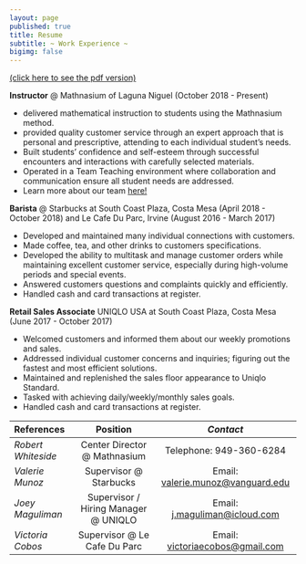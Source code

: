 ```yaml
---
layout: page
published: true
title: Resume
subtitle: ~ Work Experience ~
bigimg: false
---
```

[(click here to see the pdf version)](/resume-up-to-date.pdf)

**Instructor** @ Mathnasium of Laguna Niguel (October 2018 - Present)
- delivered mathematical instruction to students using the Mathnasium method.
- provided quality customer service through an expert approach that is personal and prescriptive,  		attending to each individual student’s needs. 
- Built students’ confidence and self-esteem through successful encounters and interactions with carefully selected materials. 
- Operated in a Team Teaching environment where collaboration and communication ensure all student needs are addressed. 
- Learn more about our team [here!](https://www.mathnasium.com/lagunaniguel/our-team)

**Barista** @ Starbucks at South Coast Plaza, Costa Mesa (April 2018 - October 2018)                          and Le Cafe Du Parc, Irvine (August 2016 - March 2017)			                         	     
- Developed and maintained many individual connections with customers.
- Made coffee, tea, and other drinks to customers specifications.
- Developed the ability to multitask and manage customer orders while maintaining excellent customer service, especially during high-volume periods and special events.
- Answered customers questions and complaints quickly and efficiently.
- Handled cash and card transactions at register. 

**Retail Sales Associate** UNIQLO USA at South Coast Plaza, Costa Mesa
(June 2017 - October 2017)					
- Welcomed customers and informed them about our weekly promotions and sales.
- Addressed individual customer concerns and inquiries; figuring out the fastest and most efficient solutions. 
- Maintained and replenished the sales floor appearance to Uniqlo Standard.
- Tasked with achieving daily/weekly/monthly sales goals. 
- Handled cash and card transactions at register.

					

| **References** | Position | _Contact_ |
| :------ |:-----: | :-----: |
| _Robert Whiteside_ | Center Director @ Mathnasium | Telephone: 949-360-6284 |
| _Valerie Munoz_ | Supervisor @ Starbucks | Email: valerie.munoz@vanguard.edu |
| _Joey Maguliman_ | Supervisor / Hiring Manager @ UNIQLO | Email: j.maguliman@icloud.com |
| _Victoria Cobos_ | Supervisor @ Le Cafe Du Parc | Email: victoriaecobos@gmail.com |

